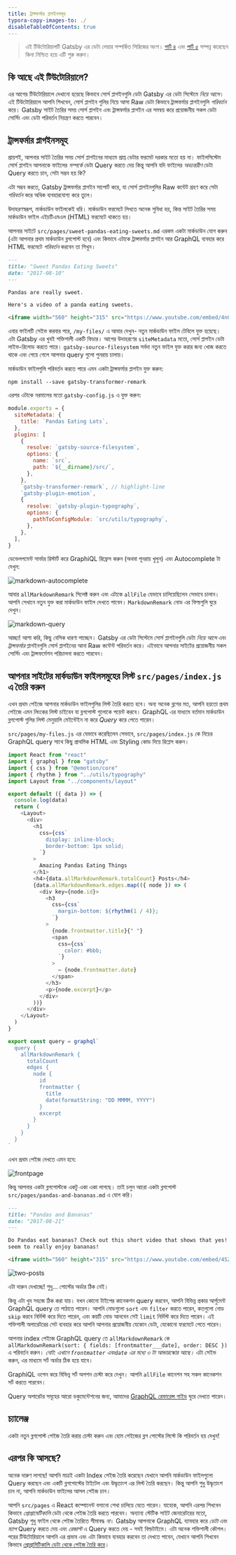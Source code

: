 ```yaml
---
title: ট্রান্সফর্মার প্লাগইনসমূহ
typora-copy-images-to: ./
disableTableOfContents: true
---
```


> এই টিউটোরিয়ালটি Gatsby এর ডেটা লেয়ার সম্পর্কিত সিরিজের অংশ। [পার্ট ৪](/tutorial/part-four/) এবং [পার্ট ৫](/tutorial/part-five/) সম্পন্ন করেছেন কিনা নিশ্চিত হয়ে এটি শুরু করুন।

## কি আছে এই টিউটোরিয়ালে?

এর আগের টিউটোরিয়ালে দেখানো হয়েছে কিভাবে সোর্স প্লাগইনগুলি ডেটা Gatsby এর ডেটা সিস্টেমে _নিয়ে আসে_। এই টিউটোরিয়ালে আপনি শিখবেন, সোর্স প্লাগইন গুলির নিয়ে আসা Raw ডেটা কিভাবে ট্রান্সফর্মার প্লাগইনগুলি _পরিবর্তন_ করে। Gatsby সাইট তৈরির সময় সোর্স প্লাগইন এবং ট্রান্সফর্মার প্লাগইন এর সমন্বয় করে প্রয়োজনীয় সকল ডেটা সোর্সিং এবং ডেটা পরিবর্তন নিয়ন্ত্রণ করতে পারবেন।

## ট্রান্সফর্মার প্লাগইনসমূহ

প্রায়শই, আপনার সাইট তৈরির সময় সোর্স প্লাগইনের মাধ্যমে প্রাপ্ত ডেটার ফরমেট দরকার
মতো হয় না। ফাইলসিস্টেম সোর্স প্লাগইন আপনাকে ফাইলের _সম্পর্কে_ ডেটা Query করতে
দেয় কিন্তু আপনি যদি ফাইলের _অভ্যন্তরীণ_ ডেটা Query করতে চান, সেটা সম্ভব হয় কি?

এটা সম্ভব করতে, Gatsby ট্রান্সফর্মার প্লাগইন সাপোর্ট করে, যা সোর্স প্লাগইনগুলির Raw কন্টেট
গ্রহণ করে সেটা _পরিবর্তন_ করে অধিক ব্যবহারযোগ্য করে তুলে।

উদাহরণস্বরূপ, মার্কডাউন ফাইলকেই ধরি। মার্কডাউন ফরমেটে লিখতে অনেক সুবিধা হয়,
কিন্ত সাইট তৈরির সময় মার্কডাউন ফাইল এইচটিএমএল (HTML) ফরমেটে থাকতে হয়।

আপনার সাইটে `src/pages/sweet-pandas-eating-sweets.md` 
এরকম একটা মার্কডাউন যোগ করুন (এটা আপনার প্রথম মার্কডাউন ব্লগপোস্ট হবে) এবং 
কিভাবে এটাকে ট্রান্সফর্মার প্লাগইন আর GraphQL ব্যবহার করে HTML ফরমেটে _পরিবর্তন_ করবেন
তা শিখুন।

```markdown:title=src/pages/sweet-pandas-eating-sweets.md
---
title: "Sweet Pandas Eating Sweets"
date: "2017-08-10"
---

Pandas are really sweet.

Here's a video of a panda eating sweets.

<iframe width="560" height="315" src="https://www.youtube.com/embed/4n0xNbfJLR8" frameborder="0" allowfullscreen></iframe>
```

এবার ফাইলটি সেইভ করবার পরে,  `/my-files/` এ আবার দেখুন- নতুন মার্কডাউন ফাইল টেবিলে
যুক্ত হয়েছে। এটা  Gatsby এর খুবই শক্তিশালী একটি ফিচার। আগের উদাহরণের `siteMetadata`
মতো, সোর্স প্লাগইন ডেটা লাইভ-রিলোড করতে পারে।
`gatsby-source-filesystem` সর্বদা নতুন ফাইল যুক্ত করার জন্য খোজ করতে থাকে এবং
পেয়ে গেলে আপনার query গুলো পুনরায় চালায়।

মার্কডাউন ফাইলগুলি পরিবর্তন করতে পারে এমন একটা ট্রান্সফর্মার প্লাগইন যুক্ত করুন:

```shell
npm install --save gatsby-transformer-remark
```

এরপর এটাকে নরমালের মতো `gatsby-config.js` এ যুক্ত করুন:

```javascript:title=gatsby-config.js
module.exports = {
  siteMetadata: {
    title: `Pandas Eating Lots`,
  },
  plugins: [
    {
      resolve: `gatsby-source-filesystem`,
      options: {
        name: `src`,
        path: `${__dirname}/src/`,
      },
    },
    `gatsby-transformer-remark`, // highlight-line
    `gatsby-plugin-emotion`,
    {
      resolve: `gatsby-plugin-typography`,
      options: {
        pathToConfigModule: `src/utils/typography`,
      },
    },
  ],
}
```

ডেভেলপমেন্ট সার্ভার রিস্টার্ট করে GraphiQL রিফ্রেস করুন (অথবা পূনরায় খুলুন) এবং 
Autocomplete টা দেখুন:

![markdown-autocomplete](markdown-autocomplete.png)

আবার `allMarkdownRemark` সিলেক্ট করুন এবং এটাকে `allFile` যেভাবে চালিয়েছিলেন
সেভাবে চালান। আপনি সেখানে নতুন যুক্ত করা মার্কডাউন ফাইল দেখতে পাবেন।
`MarkdownRemark` নোড এর ফিল্ডগুলি ঘুরে দেখুন।

![markdown-query](markdown-query.png)

আচ্ছা! আশা করি, কিছু বেসিক ধারণা পাচ্ছেন। Gatsby এর ডেটা সিস্টেমে
সোর্স প্লাগইনগুলি ডেটা _নিয়ে আসে_ এবং _ট্রান্সফর্মার_ প্লাগইনগুলি সোর্স প্লাগইনের
আনা Raw কন্টেন্ট  পরিবর্তন করে। এইভাবে আপনার সাইটের প্রয়োজনীয় সকল
সোর্সিং এবং ট্রান্সফর্মেশন পরিচালনা করতে পারবেন।

## আপনার সাইটের মার্কডাউন ফাইলসমুহের লিস্ট `src/pages/index.js` এ তৈরি করুন

এখন প্রথম পেইজে আপনার মার্কডাউন ফাইলগুলির লিস্ট তৈরি করতে হবে। অন্য অনেক ব্লগের
মত, আপনি হয়তো প্রথম পেইজে এমন লিংকের লিস্ট চাইবেন যা ব্লগপোস্ট গুলোকে পয়েন্ট করবে।
GraphQL এর মাধ্যমে বর্তমান মার্কডাউন ব্লগপোস্ট গুলির লিস্ট মেনুয়ালি মেইন্টেইন
না করে _Query_ করে পেতে পারেন।

`src/pages/my-files.js` এর যেভাবে করেছিলেন সেভাবে, `src/pages/index.js` কে নিচের
GraphQL query সাথে কিছু প্রাথমিক HTML এবং Styling কোড দিয়ে  রিপ্লেস করুন।

```jsx:title=src/pages/index.js
import React from "react"
import { graphql } from "gatsby"
import { css } from "@emotion/core"
import { rhythm } from "../utils/typography"
import Layout from "../components/layout"

export default ({ data }) => {
  console.log(data)
  return (
    <Layout>
      <div>
        <h1
          css={css`
            display: inline-block;
            border-bottom: 1px solid;
          `}
        >
          Amazing Pandas Eating Things
        </h1>
        <h4>{data.allMarkdownRemark.totalCount} Posts</h4>
        {data.allMarkdownRemark.edges.map(({ node }) => (
          <div key={node.id}>
            <h3
              css={css`
                margin-bottom: ${rhythm(1 / 4)};
              `}
            >
              {node.frontmatter.title}{" "}
              <span
                css={css`
                  color: #bbb;
                `}
              >
                — {node.frontmatter.date}
              </span>
            </h3>
            <p>{node.excerpt}</p>
          </div>
        ))}
      </div>
    </Layout>
  )
}

export const query = graphql`
  query {
    allMarkdownRemark {
      totalCount
      edges {
        node {
          id
          frontmatter {
            title
            date(formatString: "DD MMMM, YYYY")
          }
          excerpt
        }
      }
    }
  }
`
```

এখন প্রথম পেইজ দেখতে এমন হবে:

![frontpage](frontpage.png)

কিন্তু আপনার একটা ব্লগপোস্টকে একটু একা একা লাগছে। তাই চলুন আরো একটা ব্লগপোস্ট 
`src/pages/pandas-and-bananas.md` এ যোগ করি।

```markdown:title=src/pages/pandas-and-bananas.md
---
title: "Pandas and Bananas"
date: "2017-08-21"
---

Do Pandas eat bananas? Check out this short video that shows that yes! pandas do
seem to really enjoy bananas!

<iframe width="560" height="315" src="https://www.youtube.com/embed/4SZl1r2O_bY" frameborder="0" allowfullscreen></iframe>
```

![two-posts](two-posts.png)

এটা দারুন দেখাচ্ছে! শুধু... পোস্টের অর্ডার ঠিক নেই।

কিন্তু এটা খুব সহজে ঠিক করা যায়। যখন কোনো টাইপের কানেকশন query করবেন, আপনি
বিভিন্ন প্রকার আর্গুমেন্ট GraphQL query তে পাঠাতে পারেন। আপনি নোডগুলো `sort` এবং `filter`
করতে পারেন, কতগুলো নোড `skip` করবে নির্দিস্ট করে দিতে পারেন, এবং কয়টি নোড আনবেন সেই `limit`
নির্দিস্ট করে দিতে পারেন। এই শক্তিশালী অপারেটরের সেট ব্যবহার করে আপনি আপনার প্রয়োজনীয় যেকোন ডেটা,
যেকোনো ফরমেটে পেতে পারেন।

আপনার index পেইজে GraphQL query তে `allMarkdownRemark` কে
`allMarkdownRemark(sort: { fields: [frontmatter___date], order: DESC })` এ পরিবর্তন করুন। _নোট: এখানে `frontmatter` এবং`date` এর মধ্যে ৩ টা আন্ডারস্কোর  আছে।_ এটা
সেইভ করুন, এর মাধ্যমে সর্ট অর্ডার ঠিক হয়ে যাবে।

GraphiQL ওপেন করে বিভিন্ন সর্ট অপশন চেস্টা করে দেখুন। আপনি `allFile` কানেশন
সহ সকল কানেকশন সর্ট করতে পারবেন।

Query অপারেটর সমূহের আরো ডকুমেন্টেশনের জন্য, আমাদের [GraphQL রেফারেন্স গাইড](/docs/graphql-reference/) ঘুরে দেখতে পারেন।

## চ্যালেঞ্জ

একটা নতুন ব্লগপোস্ট পেইজ তৈরি করার চেস্টা করুন এবং হোম পেইজের ব্লগ পোস্টের লিস্টে কি পরিবর্তন হয় দেখুন!

## এরপর কি আসছে?

অনেক দারুণ লাগছে! আপনি মাত্রই একটা Index পেইজ তৈরি করেছেন যেখানে আপনি মার্কডাউন ফাইলগুলো
Query করছেন এবং একটি ব্লগপোস্টের টাইটেল এবং উদ্ধৃতাংশ এর লিস্ট তৈরি করছেন। কিন্তু আপনি শুধু উদ্ধৃতাংশ চান না, আপনি মার্কডাউন ফাইলের আসল পেইজ চান।

আপনি `src/pages` এ React কম্পোনেন্ট বসানো শেখা চালিয়ে যেতে পারেন। যাহোক, আপনি
এরপর শিখবেন কিভাবে _প্রোগ্রামেটিকালি_ ডেটা থেকে পেইজ তৈরি করতে পারবেন। অন্যান্য স্টেটিক সাইট জেনারেটরের মতো,
Gatsby শুধু ফাইল থেকে পেইজ তৈরিতে সীমাবদ্ধ _না_।  Gatsby আপনাকে GraphQL ব্যাবহার করে _ডেটা_ এবং _ম্যাপ_
Query করতে দেয় এবং _রেজাল্ট_ এ Query করতে দেয় - সবই বিল্ডটাইমে।
এটা অনেক শক্তিশালী কৌশল। পরের টিউটোরিয়ালে আপনি এর প্রভাব এবং
এটা কিভাবে ব্যবহার করবেন তা দেখতে পাবেন, যেখানে আপনি শিখবেন কিভাবে [প্রোগ্রামিটিকালি ডেটা থেকে পেইজ তৈরি করে](/tutorial/part-seven/)।
